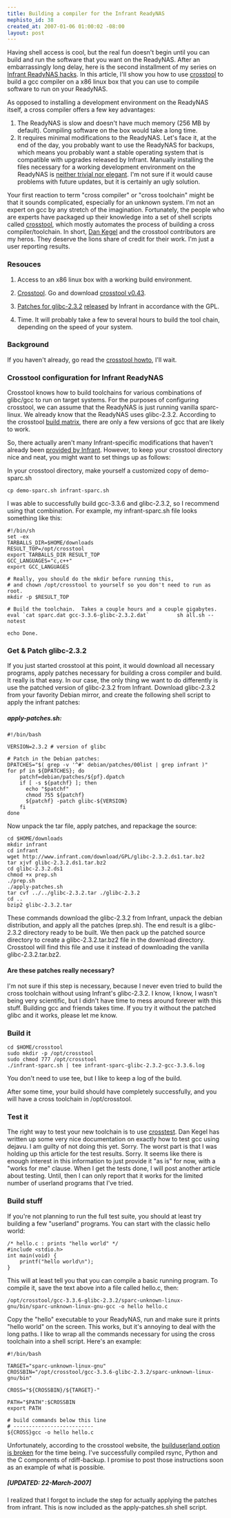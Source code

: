 ```yaml
--- 
title: Building a compiler for the Infrant ReadyNAS
mephisto_id: 38
created_at: 2007-01-06 01:00:02 -08:00
layout: post
---
```

Having shell access is cool, but the real fun doesn't begin until you can build and run the software that you want on the ReadyNAS. After an embarrassingly long delay, here is the second installment of my series on [Infrant ReadyNAS hacks][]. In this article, I'll show you how to use [crosstool][] to build a gcc compiler on a x86 linux box that you can use to compile software to run on your ReadyNAS.

As opposed to installing a development environment on the ReadyNAS itself, a cross compiler offers a few key advantages:

[infrant readynas hacks]: http://chapados.org/2006/11/23/infrant-readynas-hacks
[crosstool]: http://kegel.com/crosstool/

1. The ReadyNAS is slow and doesn't have much memory (256 MB by default). Compiling software on the box would take a long time.
2. It requires minimal modifications to the ReadyNAS. Let's face it, at the end of the day, you probably want to use the ReadyNAS for backups, which means you probably want a stable operating system that is compatible with upgrades released by Infrant. Manually installing the files necessary for a working development environment on the ReadyNAS is [neither trivial nor elegant][readynas-dpkg-gcc]. I'm not sure if it would cause problems with future updates, but it is certainly an ugly solution.

[readynas-dpkg-gcc]: http://chapados.org/2006/11/23/infrant-readynas-shell-access/comments/35

Your first reaction to term "cross compiler" or "cross toolchain" might be that it sounds complicated, especially for an unknown system.  I'm not an expert on gcc by any stretch of the imagination. Fortunately, the people who are experts have packaged up their knowledge into a set of shell scripts called [crosstool][], which mostly automates the process of building a cross compiler/toolchain. In short, [Dan Kegel][] and the crosstool contributors are my heros.  They deserve the lions share of credit for their work.  I'm just a user reporting results.

[Dan Kegel]: http://kegel.com

### Resouces ###

1. Access to an x86 linux box with a working build environment.

2. [Crosstool][]. Go and download [crosstool v0.43][crosstool-download].

[crosstool-download]: http://kegel.com/crosstool/crosstool-0.43.tar.gz

3. [Patches for glibc-2.3.2][patches] [released] by Infrant in accordance with the GPL. 

[released]: http://www.infrant.com/products/products_details.php?name=RAIDiator#
[patches]: http://www.infrant.com/download/GPL/glibc-2.3.2.ds1.tar.bz2

4. Time.  It will probably take a few to several hours to build the tool chain, depending on the speed of your system.

### Background ###

If you haven't already, go read the [crosstool howto][], I'll wait.

[crosstool howto]: http://kegel.com/crosstool/crosstool-0.43/doc/crosstool-howto.html


### Crosstool configuration for Infrant ReadyNAS ###

Crosstool knows how to build toolchains for various combinations of glibc/gcc to run on target systems. For the purposes of configuring crosstool, we can assume that the ReadyNAS is just running vanilla sparc-linux. We already know that the ReadyNAS uses glibc-2.3.2. According to the crosstool [build matrix][], there are only a few versions of gcc that are likely to work.

[build matrix]: http://kegel.com/crosstool/crosstool-0.43/buildlogs/index.html

So, there actually aren't many Infrant-specific modifications that haven't already been [provided by Infrant][released]. However, to keep your crosstool directory nice and neat, you might want to set things up as follows:

In your crosstool directory, make yourself a customized copy of demo-sparc.sh

    cp demo-sparc.sh infrant-sparc.sh

I was able to successfully build gcc-3.3.6 and glibc-2.3.2, so I recommend using that combination. For example, my infrant-sparc.sh file looks something like this:

    #!/bin/sh
    set -ex
    TARBALLS_DIR=$HOME/downloads
    RESULT_TOP=/opt/crosstool
    export TARBALLS_DIR RESULT_TOP
    GCC_LANGUAGES="c,c++"
    export GCC_LANGUAGES

    # Really, you should do the mkdir before running this,
    # and chown /opt/crosstool to yourself so you don't need to run as root.
    mkdir -p $RESULT_TOP

    # Build the toolchain.  Takes a couple hours and a couple gigabytes.
    eval `cat sparc.dat gcc-3.3.6-glibc-2.3.2.dat`         sh all.sh --notest

    echo Done.

### Get & Patch glibc-2.3.2 ###

If you just started crosstool at this point, it would download all necessary programs, apply patches necessary for building a cross compiler and build. It really is that easy. In our case, the only thing we want to do differently is use the patched version of glibc-2.3.2 from Infrant. Download glibc-2.3.2 from your favority Debian mirror, and create the following shell script to apply the infrant patches:

##### apply-patches.sh:
    #!/bin/bash

    VERSION=2.3.2 # version of glibc

    # Patch in the Debian patches:
    DPATCHES="$( grep -v '^#' debian/patches/00list | grep infrant )"
    for pf in ${DPATCHES}; do
        patchf=debian/patches/${pf}.dpatch
        if [ -s ${patchf} ]; then
          echo "$patchf"
          chmod 755 ${patchf}
          ${patchf} -patch glibc-${VERSION}
        fi
    done

Now unpack the tar file, apply patches, and repackage the source:

    cd $HOME/downloads
    mkdir infrant
    cd infrant
    wget http://www.infrant.com/download/GPL/glibc-2.3.2.ds1.tar.bz2
    tar xjvf glibc-2.3.2.ds1.tar.bz2
    cd glibc-2.3.2.ds1
    chmod +x prep.sh
    ./prep.sh
    ./apply-patches.sh
    tar cvf ../../glibc-2.3.2.tar ./glibc-2.3.2
    cd ..
    bzip2 glibc-2.3.2.tar

These commands download the glibc-2.3.2 from Infrant, unpack the debian distribution, and apply all the patches (prep.sh). The end result is a glibc-2.3.2 directory ready to be built. We then pack up the patched source directory to create a glibc-2.3.2.tar.bz2 file in the download directory.  Crosstool will find this file and use it instead of downloading the vanilla glibc-2.3.2.tar.bz2.

#### Are these patches really necessary? ####

I'm not sure if this step is necessary, because I never even tried to build the cross toolchain without using Infrant's glibc-2.3.2.  I know, I know, I wasn't being very scientific, but I didn't have time to mess around forever with this stuff. Building gcc and friends takes time.  If you try it without the patched glibc and it works, please let me know.

### Build it ###

    cd $HOME/crosstool
    sudo mkdir -p /opt/crosstool
    sudo chmod 777 /opt/crosstool
    ./infrant-sparc.sh | tee infrant-sparc-glibc-2.3.2-gcc-3.3.6.log

You don't need to use tee, but I like to keep a log of the build.

After some time, your build should have completely successfully, and you will have a cross toolchain in /opt/crosstool.

### Test it ###

The right way to test your new toolchain is to use [crosstest][]. Dan Kegel has written up some very nice documentation on exactly how to test gcc using dejavu. I am guilty of not doing this yet. Sorry.  The worst part is that I was holding up this article for the test results. Sorry. It seems like there is enough interest in this information to just provide it "as is" for now, with a "works for me" clause. When I get the tests done, I will post another article about testing. Until, then I can only report that it works for the limited number of userland programs that I've tried.

[crosstest]: http://kegel.com/crosstool/crosstool-0.43/doc/crosstest-howto.html

### Build stuff ###

If you're not planning to run the full test suite, you should at least try building a few "userland" programs. You can start with the classic hello world:

    /* hello.c : prints "hello world" */
    #include <stdio.h>
    int main(void) {
        printf("hello world\n");
    }

This will at least tell you that you can compile a basic running program.  To compile it, save the text above into a file called hello.c, then:

    /opt/crosstool/gcc-3.3.6-glibc-2.3.2/sparc-unknown-linux-gnu/bin/sparc-unknown-linux-gnu-gcc -o hello hello.c

Copy the "hello" executable to your ReadyNAS, run and make sure it prints "hello world" on the screen. This works, but it's annoying to deal with the long paths. I like to wrap all the commands necessary for using the cross toolchain into a shell script.  Here's an example:


    #!/bin/bash
    
    TARGET="sparc-unknown-linux-gnu"
    CROSSBIN="/opt/crosstool/gcc-3.3.6-glibc-2.3.2/sparc-unknown-linux-gnu/bin"

    CROSS="${CROSSBIN}/${TARGET}-"

    PATH="$PATH":$CROSSBIN
    export PATH

    # build commands below this line
    # --------------------------
    ${CROSS}gcc -o hello hello.c

Unfortunately, according to the crosstool website, the [builduserland option is broken][issues] for the time being. I've successfully compiled rsync, Python and the C components of rdiff-backup. I promise to post those instructions soon as an example of what is possible.

[issues]: http://kegel.com/crosstool/crosstool-0.43/doc/crosstool-howto.html#issues

##### [UPDATED: 22-March-2007] #####
I realized that I forgot to include the step for actually applying the patches from infrant. This is now included as the apply-patches.sh shell script.
